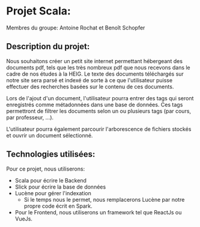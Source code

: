 # Projet Scala:

Membres du groupe: Antoine Rochat et Benoît Schopfer



## Description du projet:

Nous souhaitons créer un petit site internet permettant hébergeant des documents pdf, tels que les très nombreux pdf que nous recevons dans le cadre de nos études à la HEIG. Le texte des documents téléchargés sur notre site sera parsé et indexé de sorte à ce que l'utilisateur puisse effectuer des recherches basées sur le contenu de ces documents.

Lors de l'ajout d'un document, l'utilisateur pourra entrer des tags qui seront enregistrés comme métadonnées dans une base de données. Ces tags permettront de filtrer les documents selon un ou plusieurs tags (par cours, par professeur, …).

L'utilisateur pourra également parcourir l'arborescence de fichiers stockés et ouvrir un document sélectionné.

## Technologies utilisées:

Pour ce projet, nous utiliserons:

- Scala pour écrire le Backend
- Slick pour écrire la base de données
- Lucène pour gérer l'indexation
  - Si le temps nous le permet, nous remplacerons Lucène par notre propre code écrit en Spark.
- Pour le Frontend, nous utiliserons un framework tel que ReactJs ou VueJs.